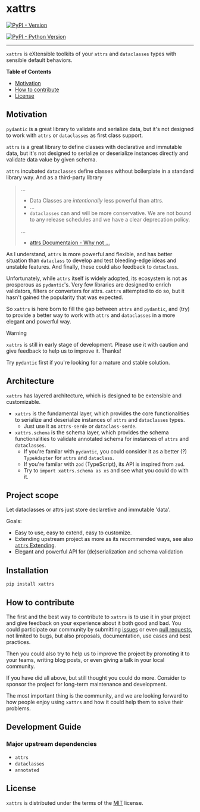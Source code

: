 # xattrs

[![PyPI - Version](https://img.shields.io/pypi/v/xattrs.svg)](https://pypi.org/project/xattrs)

[![PyPI - Python Version](https://img.shields.io/pypi/pyversions/xattrs.svg)](https://pypi.org/project/xattrs)

---

`xattrs` is eXtensible toolkits of your `attrs` and `dataclasses` types with sensible default behaviors.

**Table of Contents**

- [Motivation](#motivation)
- [How to contribute](#how-to-contribute)
- [License](#license)

## Motivation

`pydantic` is a great library to validate and serialize data, but it's not designed to work with `attrs` or `dataclasses` as first class support.

`attrs` is a great library to define classes with declarative and immutable data, but it's not designed to serialize or deserialize instances directly and validate data value by given schema.

`attrs` incubated `dataclasses` define classes without boilerplate in a standard library way. And as a third-party library

> ...
>
> - Data Classes are _intentionally_ less powerful than attrs.
> - ...
> - `dataclasses` can and will be more conservative. We are not bound to any release schedules and we have a clear deprecation policy.
>
> ...
>
> - [attrs Documentaion - Why not ...](https://www.attrs.org/en/stable/why.html)

As I understand, `attrs` is more powerful and flexible, and has better situation than `dataclass` to develop and test bleeding-edge ideas and unstable features. And finally, these could also feedback to `dataclass`.

Unfortunately, while `attrs` itself is widely adopted, its ecosystem is not as prosperous as `pydantic`'s. Very few libraries are designed to enrich validators, filters or converters for attrs. `cattrs` attempted to do so, but it hasn't gained the popularity that was expected.

So `xattrs` is here born to fill the gap between `attrs` and `pydantic`, and (try) to provide a better way to work with `attrs` and `dataclasses` in a more elegant and powerful way.

> [!WARNING]
>
> `xattrs` is still in early stage of development. Please use it with caution and give feedback to help us to improve it. Thanks!
>
> Try `pydantic` first if you're looking for a mature and stable solution.

## Architecture

`xattrs` has layered architecture, which is designed to be extensible and customizable.

- `xattrs` is the fundamental layer, which provides the core functionalities to serialize and deserialize instances of `attrs` and `dataclasses` types.
  - Just use it as `attrs-serde` or `dataclass-serde`.
- `xattrs.schema` is the schema layer, which provides the schema functionalities to validate annotated schema for instances of `attrs` and `dataclasses`.
  - If you're familar with `pydantic`, you could consider it as a better (?) `TypeAdapter` for `attrs` and `dataclass`.
  - If you're familar with `zod` (TypeScript), its API is inspired from `zod`.
  - Try to `import xattrs.schema as xs` and see what you could do with it.

## Project scope

Let dataclasses or attrs just store declaretive and immutable 'data'.

Goals:

- Easy to use, easy to extend, easy to customize.
- Extending upstream project as more as its recommended ways, see also [`attrs` Extending](https://www.attrs.org/en/stable/extending.html).
- Elegant and powerful API for (de)serialization and schema validation

<!-- Non-goals: -->

## Installation

```console
pip install xattrs
```

## How to contribute

The first and the best way to contribute to `xattrs` is to use it in your project and give feedback on your experience about it both good and bad. You could participate our community by submitting [issues](https://github.com/lqhuang/xattrs/issues) or even [pull requests](https://github.com/lqhuang/xattrs/pulls), not limited to bugs, but also proposals, documentation, use cases and best practices.

Then you could also try to help us to improve the project by promoting it to your teams, writing blog posts, or even giving a talk in your local community.

If you have did all above, but still thought you could do more. Consider to sponsor the project for long-term maintenance and development.

The most important thing is the community, and we are looking forward to how people enjoy using `xattrs` and how it could help them to solve their problems.

## Development Guide

### Major upstream dependencies

- `attrs`
- `dataclasses`
- `annotated`

## License

`xattrs` is distributed under the terms of the [MIT](https://spdx.org/licenses/MIT.html) license.
